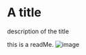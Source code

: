 # A title

description of the title

this is a readMe.
![image](https://github.com/user-attachments/assets/4022943b-7fdb-4f6b-917c-068d9511fe05)
